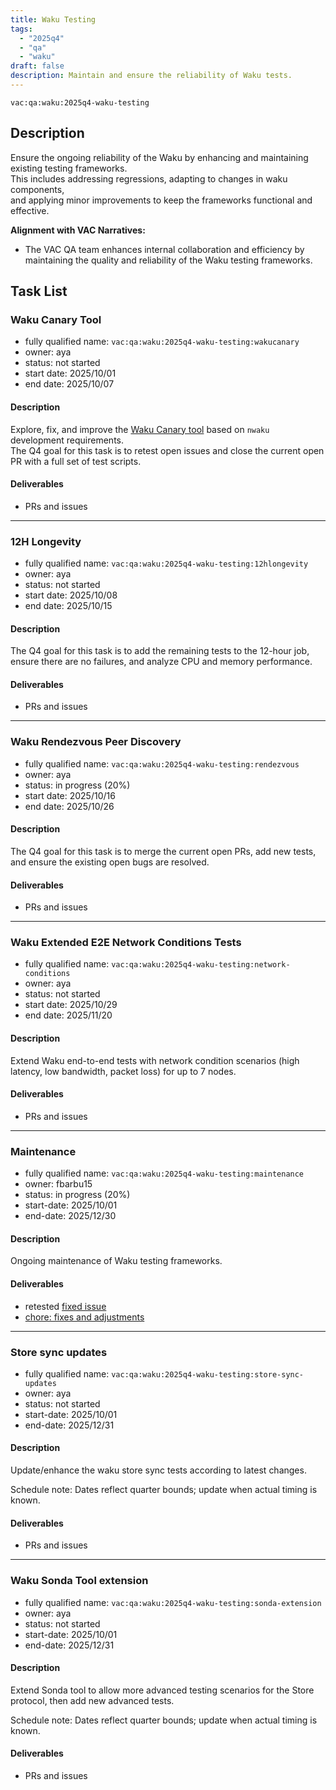 ```yaml
---
title: Waku Testing
tags:
  - "2025q4"
  - "qa"
  - "waku"  
draft: false  
description: Maintain and ensure the reliability of Waku tests.
---
```


`vac:qa:waku:2025q4-waku-testing`

## Description
Ensure the ongoing reliability of the Waku by enhancing and maintaining existing testing frameworks.  
This includes addressing regressions, adapting to changes in waku components,  
and applying minor improvements to keep the frameworks functional and effective.

**Alignment with VAC Narratives:**

* The VAC QA team enhances internal collaboration and efficiency 
  by maintaining the quality and reliability of the Waku testing frameworks.

## Task List

### Waku Canary Tool

* fully qualified name: `vac:qa:waku:2025q4-waku-testing:wakucanary`
* owner: aya
* status: not started
* start date: 2025/10/01
* end date: 2025/10/07

#### Description
Explore, fix, and improve the [Waku Canary tool](https://github.com/waku-org/nwaku/tree/master/apps/wakucanary) 
based on `nwaku` development requirements.  
The Q4 goal for this task is to retest open issues 
and close the current open PR with a full set of test scripts.

#### Deliverables
- PRs and issues

---

### 12H Longevity

* fully qualified name: `vac:qa:waku:2025q4-waku-testing:12hlongevity`
* owner: aya
* status: not started
* start date: 2025/10/08
* end date: 2025/10/15

#### Description
The Q4 goal for this task is to add the remaining tests to the 12-hour job, 
ensure there are no failures, and analyze CPU and memory performance.

#### Deliverables
- PRs and issues

---

### Waku Rendezvous Peer Discovery

* fully qualified name: `vac:qa:waku:2025q4-waku-testing:rendezvous`
* owner: aya
* status: in progress (20%)
* start date: 2025/10/16
* end date: 2025/10/26

#### Description
The Q4 goal for this task is to merge the current open PRs, 
add new tests, and ensure the existing open bugs are resolved.

#### Deliverables
- PRs and issues

---

### Waku Extended E2E Network Conditions Tests

* fully qualified name: `vac:qa:waku:2025q4-waku-testing:network-conditions`
* owner: aya
* status: not started
* start date: 2025/10/29
* end date: 2025/11/20

#### Description
Extend Waku end-to-end tests with network condition scenarios (high latency, low bandwidth, packet loss) for up to 7 nodes.

#### Deliverables
- PRs and issues

---

### Maintenance

* fully qualified name: `vac:qa:waku:2025q4-waku-testing:maintenance`
* owner: fbarbu15
* status: in progress (20%)
* start-date: 2025/10/01
* end-date: 2025/12/30

#### Description
Ongoing maintenance of Waku testing frameworks. 

#### Deliverables
- retested [fixed issue](https://github.com/waku-org/nwaku/issues/3572)
- [chore: fixes and adjustments](https://github.com/waku-org/waku-interop-tests/pull/139)

---

### Store sync updates

* fully qualified name: `vac:qa:waku:2025q4-waku-testing:store-sync-updates`
* owner: aya
* status: not started
* start-date: 2025/10/01
* end-date: 2025/12/31

#### Description
Update/enhance the waku store sync tests according to latest changes.

Schedule note: Dates reflect quarter bounds; update when actual timing is known.
#### Deliverables
- PRs and issues

---

### Waku Sonda Tool extension

* fully qualified name: `vac:qa:waku:2025q4-waku-testing:sonda-extension`
* owner: aya
* status: not started
* start-date: 2025/10/01
* end-date: 2025/12/31

#### Description
Extend Sonda tool to allow more advanced testing scenarios for the Store protocol, then add new advanced tests.

Schedule note: Dates reflect quarter bounds; update when actual timing is known.
#### Deliverables
- PRs and issues
